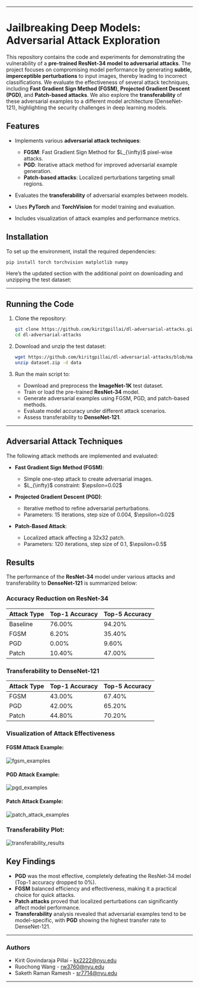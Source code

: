 
---

# Jailbreaking Deep Models: Adversarial Attack Exploration

This repository contains the code and experiments for demonstrating the vulnerability of a **pre-trained ResNet-34 model to adversarial attacks**. The project focuses on compromising model performance by generating **subtle, imperceptible perturbations** to input images, thereby leading to incorrect classifications. We evaluate the effectiveness of several attack techniques, including **Fast Gradient Sign Method (FGSM)**, **Projected Gradient Descent (PGD)**, and **Patch-based attacks**. We also explore the **transferability** of these adversarial examples to a different model architecture (DenseNet-121), highlighting the security challenges in deep learning models.

## Features

* Implements various **adversarial attack techniques**:

  * **FGSM**: Fast Gradient Sign Method for \$L\_{\infty}\$ pixel-wise attacks.
  * **PGD**: Iterative attack method for improved adversarial example generation.
  * **Patch-based attacks**: Localized perturbations targeting small regions.
* Evaluates the **transferability** of adversarial examples between models.
* Uses **PyTorch** and **TorchVision** for model training and evaluation.
* Includes visualization of attack examples and performance metrics.

## Installation

To set up the environment, install the required dependencies:

```bash
pip install torch torchvision matplotlib numpy
```

Here’s the updated section with the additional point on downloading and unzipping the test dataset:

---

## Running the Code

1. Clone the repository:

   ```bash
   git clone https://github.com/kiritgpillai/dl-adversarial-attacks.git
   cd dl-adversarial-attacks
   ```
2. Download and unzip the test dataset:

   ```bash
   wget https://github.com/kiritgpillai/dl-adversarial-attacks/blob/main/TestDataSet.zip
   unzip dataset.zip -d data
   ```
3. Run the main script to:

   * Download and preprocess the **ImageNet-1K** test dataset.
   * Train or load the pre-trained **ResNet-34** model.
   * Generate adversarial examples using FGSM, PGD, and patch-based methods.
   * Evaluate model accuracy under different attack scenarios.
   * Assess transferability to **DenseNet-121**.

---
## Adversarial Attack Techniques

The following attack methods are implemented and evaluated:

* **Fast Gradient Sign Method (FGSM)**:

  * Simple one-step attack to create adversarial images.
  * \$L\_{\infty}\$ constraint: \$\epsilon=0.02\$

* **Projected Gradient Descent (PGD)**:

  * Iterative method to refine adversarial perturbations.
  * Parameters: 15 iterations, step size of 0.004, \$\epsilon=0.02\$

* **Patch-Based Attack**:

  * Localized attack affecting a 32x32 patch.
  * Parameters: 120 iterations, step size of 0.1, \$\epsilon=0.5\$

## Results

The performance of the **ResNet-34** model under various attacks and transferability to **DenseNet-121** is summarized below:

### Accuracy Reduction on ResNet-34

| Attack Type | Top-1 Accuracy | Top-5 Accuracy |
| ----------- | -------------- | -------------- |
| Baseline    | 76.00%         | 94.20%         |
| FGSM        | 6.20%          | 35.40%         |
| PGD         | 0.00%          | 9.60%          |
| Patch       | 10.40%         | 47.00%         |

### Transferability to DenseNet-121

| Attack Type | Top-1 Accuracy | Top-5 Accuracy |
| ----------- | -------------- | -------------- |
| FGSM        | 43.00%         | 67.40%         |
| PGD         | 42.00%         | 65.20%         |
| Patch       | 44.80%         | 70.20%         |

### Visualization of Attack Effectiveness

#### FGSM Attack Example:

![fgsm_examples](https://github.com/user-attachments/assets/70180f29-7bd7-46ab-bda6-73a3e01afec8)

#### PGD Attack Example:

![pgd_examples](https://github.com/user-attachments/assets/874ada1b-f31d-4fe4-b59a-7d4caa4b87a5)

#### Patch Attack Example:

![patch_attack_examples](https://github.com/user-attachments/assets/d63bb7c3-5866-4319-bfe6-eb242e28a71c)

### Transferability Plot:

![transferability_results](https://github.com/user-attachments/assets/f83db622-6300-4e0a-81b2-ff727da3ee5c)

## Key Findings

* **PGD** was the most effective, completely defeating the ResNet-34 model (Top-1 accuracy dropped to 0%).
* **FGSM** balanced efficiency and effectiveness, making it a practical choice for quick attacks.
* **Patch attacks** proved that localized perturbations can significantly affect model performance.
* **Transferability** analysis revealed that adversarial examples tend to be model-specific, with **PGD** showing the highest transfer rate to DenseNet-121.

---

### Authors

* Kirit Govindaraja Pillai - [kx2222@nyu.edu](mailto:kx2222@nyu.edu)
* Ruochong Wang - [rw3760@nyu.edu](mailto:rw3760@nyu.edu)
* Saketh Raman Ramesh - [sr7714@nyu.edu](mailto:sr7714@nyu.edu)

---

